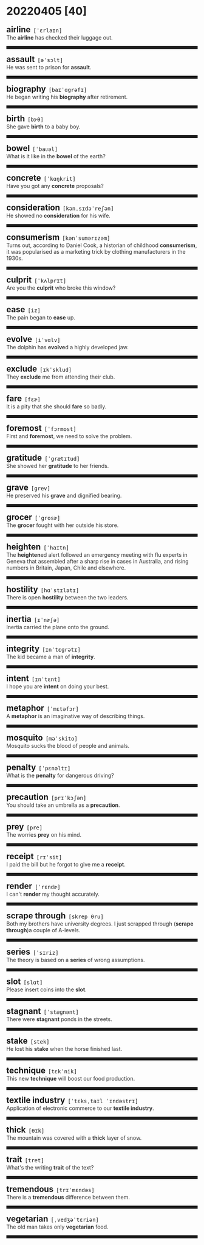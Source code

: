 <style>
/*不显示details的三角符号*/
details > summary::marker {
    display: none;
    content: none;
}
/*去掉外边框*/
details summary{
    outline:none;
    cursor:pointer;/*鼠标放上去之后变成手型*/
}
/*去掉前面默认的小黑三角*/
details summary::-webkit-details-marker{
    display:none; 
}
</style>
# 20220405 [40]  

<div style="display: flex;align-items: baseline;">
    <h2 style="margin-bottom: 0;margin-top: 0">airline</h2>
    <p style="padding:0 .5em; margin: 0;font-family: monospace;">[ˈɛrlaɪn]</p>
    <p class="interpretation_51240" style="display:none ;padding:0 .5em; margin: 0; white-space: nowrap;overflow: hidden;text-overflow: ellipsis;">n. 航空公司</p>
</div>
<details class="details_51240">
    <summary style="color: #303030;">The <strong>airline</strong> has checked their luggage out.</summary>
    航空公司检查了他们的行李。
</details>
<hr style="padding-bottom: 0.5em;" />


<div style="display: flex;align-items: baseline;">
    <h2 style="margin-bottom: 0;margin-top: 0">assault</h2>
    <p style="padding:0 .5em; margin: 0;font-family: monospace;">[əˈsɔlt]</p>
    <p class="interpretation_51240" style="display:none ;padding:0 .5em; margin: 0; white-space: nowrap;overflow: hidden;text-overflow: ellipsis;">n. 攻击；袭击；侵犯他人身体（罪）
v. 袭击；突袭</p>
</div>
<details class="details_51240">
    <summary style="color: #303030;">He was sent to prison for <strong>assault</strong>.</summary>
    他因袭击他人而被送进了监狱。
</details>
<hr style="padding-bottom: 0.5em;" />


<div style="display: flex;align-items: baseline;">
    <h2 style="margin-bottom: 0;margin-top: 0">biography</h2>
    <p style="padding:0 .5em; margin: 0;font-family: monospace;">[baɪˈɑgrəfɪ]</p>
    <p class="interpretation_51240" style="display:none ;padding:0 .5em; margin: 0; white-space: nowrap;overflow: hidden;text-overflow: ellipsis;">n. 传记</p>
</div>
<details class="details_51240">
    <summary style="color: #303030;">He began writing his <strong>biography</strong> after retirement.</summary>
    退休后他开始写自传。
</details>
<hr style="padding-bottom: 0.5em;" />


<div style="display: flex;align-items: baseline;">
    <h2 style="margin-bottom: 0;margin-top: 0">birth</h2>
    <p style="padding:0 .5em; margin: 0;font-family: monospace;">[bɝθ]</p>
    <p class="interpretation_51240" style="display:none ;padding:0 .5em; margin: 0; white-space: nowrap;overflow: hidden;text-overflow: ellipsis;">n. 出生；诞生</p>
</div>
<details class="details_51240">
    <summary style="color: #303030;">She gave <strong>birth</strong> to a baby boy.</summary>
    她生了一个男孩。
</details>
<hr style="padding-bottom: 0.5em;" />


<div style="display: flex;align-items: baseline;">
    <h2 style="margin-bottom: 0;margin-top: 0">bowel</h2>
    <p style="padding:0 .5em; margin: 0;font-family: monospace;">[ˈbaᴜəl]</p>
    <p class="interpretation_51240" style="display:none ;padding:0 .5em; margin: 0; white-space: nowrap;overflow: hidden;text-overflow: ellipsis;">n. 肠；内部最深处</p>
</div>
<details class="details_51240">
    <summary style="color: #303030;">What is it like in the <strong>bowel</strong> of the earth?</summary>
    地球内部是什么样子？
</details>
<hr style="padding-bottom: 0.5em;" />


<div style="display: flex;align-items: baseline;">
    <h2 style="margin-bottom: 0;margin-top: 0">concrete</h2>
    <p style="padding:0 .5em; margin: 0;font-family: monospace;">[ˈkɑŋkrit]</p>
    <p class="interpretation_51240" style="display:none ;padding:0 .5em; margin: 0; white-space: nowrap;overflow: hidden;text-overflow: ellipsis;">adj. 确实具体的；有形的；混凝土的
n. 混凝土；具体物
v. 用混凝土覆盖</p>
</div>
<details class="details_51240">
    <summary style="color: #303030;">Have you got any <strong>concrete</strong> proposals?</summary>
    你有没有具体的建议呢？
</details>
<hr style="padding-bottom: 0.5em;" />


<div style="display: flex;align-items: baseline;">
    <h2 style="margin-bottom: 0;margin-top: 0">consideration</h2>
    <p style="padding:0 .5em; margin: 0;font-family: monospace;">[kənˌsɪdəˈreʃən]</p>
    <p class="interpretation_51240" style="display:none ;padding:0 .5em; margin: 0; white-space: nowrap;overflow: hidden;text-overflow: ellipsis;">n. 考虑；体贴；报酬</p>
</div>
<details class="details_51240">
    <summary style="color: #303030;">He showed no <strong>consideration</strong> for his wife.</summary>
    他不体贴他的妻子。
</details>
<hr style="padding-bottom: 0.5em;" />


<div style="display: flex;align-items: baseline;">
    <h2 style="margin-bottom: 0;margin-top: 0">consumerism</h2>
    <p style="padding:0 .5em; margin: 0;font-family: monospace;">[kənˈsumərɪzəm]</p>
    <p class="interpretation_51240" style="display:none ;padding:0 .5em; margin: 0; white-space: nowrap;overflow: hidden;text-overflow: ellipsis;">n. 消费主义；保护消费者权益主义</p>
</div>
<details class="details_51240">
    <summary style="color: #303030;">Turns out, according to Daniel Cook, a historian of childhood <strong>consumerism</strong>, it was popularised as a marketing trick by clothing manufacturers in the 1930s.</summary>
    研究儿童消费主义的历史学家丹尼尔•库克(Daniel Cook)表示，事实证明，上世纪30年代，服装制造商把它作为一种营销手段推广开来。
</details>
<hr style="padding-bottom: 0.5em;" />


<div style="display: flex;align-items: baseline;">
    <h2 style="margin-bottom: 0;margin-top: 0">culprit</h2>
    <p style="padding:0 .5em; margin: 0;font-family: monospace;">[ˈkʌlprɪt]</p>
    <p class="interpretation_51240" style="display:none ;padding:0 .5em; margin: 0; white-space: nowrap;overflow: hidden;text-overflow: ellipsis;">n. 罪犯；犯错的人</p>
</div>
<details class="details_51240">
    <summary style="color: #303030;">Are you the <strong>culprit</strong> who broke this window?</summary>
    你就是那个打破窗户的人吗？
</details>
<hr style="padding-bottom: 0.5em;" />


<div style="display: flex;align-items: baseline;">
    <h2 style="margin-bottom: 0;margin-top: 0">ease</h2>
    <p style="padding:0 .5em; margin: 0;font-family: monospace;">[iz]</p>
    <p class="interpretation_51240" style="display:none ;padding:0 .5em; margin: 0; white-space: nowrap;overflow: hidden;text-overflow: ellipsis;">v. 缓解；减轻
n. 安逸；轻松</p>
</div>
<details class="details_51240">
    <summary style="color: #303030;">The pain began to <strong>ease</strong> up.</summary>
    疼痛开始缓解。
</details>
<hr style="padding-bottom: 0.5em;" />


<div style="display: flex;align-items: baseline;">
    <h2 style="margin-bottom: 0;margin-top: 0">evolve</h2>
    <p style="padding:0 .5em; margin: 0;font-family: monospace;">[iˈvɑlv]</p>
    <p class="interpretation_51240" style="display:none ;padding:0 .5em; margin: 0; white-space: nowrap;overflow: hidden;text-overflow: ellipsis;">v. 形成；演变；进化</p>
</div>
<details class="details_51240">
    <summary style="color: #303030;">The dolphin has <strong>evolve</strong>d a highly developed jaw.</summary>
    海豚已经进化形成高度发达的下颌。
</details>
<hr style="padding-bottom: 0.5em;" />


<div style="display: flex;align-items: baseline;">
    <h2 style="margin-bottom: 0;margin-top: 0">exclude</h2>
    <p style="padding:0 .5em; margin: 0;font-family: monospace;">[ɪkˈsklud]</p>
    <p class="interpretation_51240" style="display:none ;padding:0 .5em; margin: 0; white-space: nowrap;overflow: hidden;text-overflow: ellipsis;">v. 拒绝；排斥；排除</p>
</div>
<details class="details_51240">
    <summary style="color: #303030;">They <strong>exclude</strong> me from attending their club.</summary>
    他们拒绝我参加他们的俱乐部。
</details>
<hr style="padding-bottom: 0.5em;" />


<div style="display: flex;align-items: baseline;">
    <h2 style="margin-bottom: 0;margin-top: 0">fare</h2>
    <p style="padding:0 .5em; margin: 0;font-family: monospace;">[fɛɚ]</p>
    <p class="interpretation_51240" style="display:none ;padding:0 .5em; margin: 0; white-space: nowrap;overflow: hidden;text-overflow: ellipsis;">n. 车费；票价；费用
v. 进展；遭遇；过活；进食</p>
</div>
<details class="details_51240">
    <summary style="color: #303030;">It is a pity that she should <strong>fare</strong> so badly.</summary>
    她竟吃得那么差，真可怜。
</details>
<hr style="padding-bottom: 0.5em;" />


<div style="display: flex;align-items: baseline;">
    <h2 style="margin-bottom: 0;margin-top: 0">foremost</h2>
    <p style="padding:0 .5em; margin: 0;font-family: monospace;">[ˈfɔrmost]</p>
    <p class="interpretation_51240" style="display:none ;padding:0 .5em; margin: 0; white-space: nowrap;overflow: hidden;text-overflow: ellipsis;">adj. 最重要的；最好的
adv. 首要地</p>
</div>
<details class="details_51240">
    <summary style="color: #303030;">First and <strong>foremost</strong>, we need to solve the problem.</summary>
    首先，我们必须把问题解决。
</details>
<hr style="padding-bottom: 0.5em;" />


<div style="display: flex;align-items: baseline;">
    <h2 style="margin-bottom: 0;margin-top: 0">gratitude</h2>
    <p style="padding:0 .5em; margin: 0;font-family: monospace;">[ˈgrætɪtud]</p>
    <p class="interpretation_51240" style="display:none ;padding:0 .5em; margin: 0; white-space: nowrap;overflow: hidden;text-overflow: ellipsis;">n. 感激之情；感谢</p>
</div>
<details class="details_51240">
    <summary style="color: #303030;">She showed her <strong>gratitude</strong> to her friends.</summary>
    她对她的朋友们表示感谢。
</details>
<hr style="padding-bottom: 0.5em;" />


<div style="display: flex;align-items: baseline;">
    <h2 style="margin-bottom: 0;margin-top: 0">grave</h2>
    <p style="padding:0 .5em; margin: 0;font-family: monospace;">[grev]</p>
    <p class="interpretation_51240" style="display:none ;padding:0 .5em; margin: 0; white-space: nowrap;overflow: hidden;text-overflow: ellipsis;">n. 坟墓
adj. 严重的；重大的；严肃的；沉重的</p>
</div>
<details class="details_51240">
    <summary style="color: #303030;">He preserved his <strong>grave</strong> and dignified bearing.</summary>
    他保持庄重威严的仪态。
</details>
<hr style="padding-bottom: 0.5em;" />


<div style="display: flex;align-items: baseline;">
    <h2 style="margin-bottom: 0;margin-top: 0">grocer</h2>
    <p style="padding:0 .5em; margin: 0;font-family: monospace;">[ˈgrosɚ]</p>
    <p class="interpretation_51240" style="display:none ;padding:0 .5em; margin: 0; white-space: nowrap;overflow: hidden;text-overflow: ellipsis;">n. 食品杂货商；食品杂货店</p>
</div>
<details class="details_51240">
    <summary style="color: #303030;">The <strong>grocer</strong> fought with her outside his store.</summary>
    杂货店老板在店外和她打了起来。
</details>
<hr style="padding-bottom: 0.5em;" />


<div style="display: flex;align-items: baseline;">
    <h2 style="margin-bottom: 0;margin-top: 0">heighten</h2>
    <p style="padding:0 .5em; margin: 0;font-family: monospace;">[ˈhaɪtn]</p>
    <p class="interpretation_51240" style="display:none ;padding:0 .5em; margin: 0; white-space: nowrap;overflow: hidden;text-overflow: ellipsis;">v. 增高；增加；加深</p>
</div>
<details class="details_51240">
    <summary style="color: #303030;">The <strong>heighten</strong>ed alert followed an emergency meeting with flu experts in Geneva that assembled after a sharp rise in cases in Australia, and rising numbers in Britain, Japan, Chile and elsewhere.</summary>
    澳大利亚病例数的急剧增加以及英国、日本、智利和其他地方患病人数的不断增加使得流感专家齐聚日内瓦。在此紧急会议之后，警戒级别进一步提高。
</details>
<hr style="padding-bottom: 0.5em;" />


<div style="display: flex;align-items: baseline;">
    <h2 style="margin-bottom: 0;margin-top: 0">hostility</h2>
    <p style="padding:0 .5em; margin: 0;font-family: monospace;">[hɑˈstɪlətɪ]</p>
    <p class="interpretation_51240" style="display:none ;padding:0 .5em; margin: 0; white-space: nowrap;overflow: hidden;text-overflow: ellipsis;">n. 敌意；敌对；对抗</p>
</div>
<details class="details_51240">
    <summary style="color: #303030;">There is open <strong>hostility</strong> between the two leaders.</summary>
    两位领导人表现出公开的敌意。
</details>
<hr style="padding-bottom: 0.5em;" />


<div style="display: flex;align-items: baseline;">
    <h2 style="margin-bottom: 0;margin-top: 0">inertia</h2>
    <p style="padding:0 .5em; margin: 0;font-family: monospace;">[ɪˈnɚʃə]</p>
    <p class="interpretation_51240" style="display:none ;padding:0 .5em; margin: 0; white-space: nowrap;overflow: hidden;text-overflow: ellipsis;">n. 惯性；惰性</p>
</div>
<details class="details_51240">
    <summary style="color: #303030;">Inertia carried the plane onto the ground.</summary>
    飞机靠惯性着陆。
</details>
<hr style="padding-bottom: 0.5em;" />


<div style="display: flex;align-items: baseline;">
    <h2 style="margin-bottom: 0;margin-top: 0">integrity</h2>
    <p style="padding:0 .5em; margin: 0;font-family: monospace;">[ɪnˈtɛɡrətɪ]</p>
    <p class="interpretation_51240" style="display:none ;padding:0 .5em; margin: 0; white-space: nowrap;overflow: hidden;text-overflow: ellipsis;">n. 完整；正直；诚实</p>
</div>
<details class="details_51240">
    <summary style="color: #303030;">The kid became a man of <strong>integrity</strong>.</summary>
    这孩子成了一个诚实的人。
</details>
<hr style="padding-bottom: 0.5em;" />


<div style="display: flex;align-items: baseline;">
    <h2 style="margin-bottom: 0;margin-top: 0">intent</h2>
    <p style="padding:0 .5em; margin: 0;font-family: monospace;">[ɪnˈtɛnt]</p>
    <p class="interpretation_51240" style="display:none ;padding:0 .5em; margin: 0; white-space: nowrap;overflow: hidden;text-overflow: ellipsis;">n. 意图；目的
adj. 专心的；专注的；急切的</p>
</div>
<details class="details_51240">
    <summary style="color: #303030;">I hope you are <strong>intent</strong> on doing your best.</summary>
    我希望你专心尽力。
</details>
<hr style="padding-bottom: 0.5em;" />


<div style="display: flex;align-items: baseline;">
    <h2 style="margin-bottom: 0;margin-top: 0">metaphor</h2>
    <p style="padding:0 .5em; margin: 0;font-family: monospace;">[ˈmɛtəfɔr]</p>
    <p class="interpretation_51240" style="display:none ;padding:0 .5em; margin: 0; white-space: nowrap;overflow: hidden;text-overflow: ellipsis;">n. 隐喻；比喻；象征</p>
</div>
<details class="details_51240">
    <summary style="color: #303030;">A <strong>metaphor</strong> is an imaginative way of describing things.</summary>
    隐喻是一种富有想象力的描述事物的方式。
</details>
<hr style="padding-bottom: 0.5em;" />


<div style="display: flex;align-items: baseline;">
    <h2 style="margin-bottom: 0;margin-top: 0">mosquito</h2>
    <p style="padding:0 .5em; margin: 0;font-family: monospace;">[məˈskito]</p>
    <p class="interpretation_51240" style="display:none ;padding:0 .5em; margin: 0; white-space: nowrap;overflow: hidden;text-overflow: ellipsis;">n. 蚊子</p>
</div>
<details class="details_51240">
    <summary style="color: #303030;">Mosquito sucks the blood of people and animals.</summary>
    蚊子吸人和动物的血。
</details>
<hr style="padding-bottom: 0.5em;" />


<div style="display: flex;align-items: baseline;">
    <h2 style="margin-bottom: 0;margin-top: 0">penalty</h2>
    <p style="padding:0 .5em; margin: 0;font-family: monospace;">[ˈpɛnəltɪ]</p>
    <p class="interpretation_51240" style="display:none ;padding:0 .5em; margin: 0; white-space: nowrap;overflow: hidden;text-overflow: ellipsis;">n. 惩罚；刑罚</p>
</div>
<details class="details_51240">
    <summary style="color: #303030;">What is the <strong>penalty</strong> for dangerous driving?</summary>
    对危险驾车给予什么处罚？
</details>
<hr style="padding-bottom: 0.5em;" />


<div style="display: flex;align-items: baseline;">
    <h2 style="margin-bottom: 0;margin-top: 0">precaution</h2>
    <p style="padding:0 .5em; margin: 0;font-family: monospace;">[prɪˈkɔʃən]</p>
    <p class="interpretation_51240" style="display:none ;padding:0 .5em; margin: 0; white-space: nowrap;overflow: hidden;text-overflow: ellipsis;">n. 预防；预防措施</p>
</div>
<details class="details_51240">
    <summary style="color: #303030;">You should take an umbrella as a <strong>precaution</strong>.</summary>
    你该带把伞，有备无患。
</details>
<hr style="padding-bottom: 0.5em;" />


<div style="display: flex;align-items: baseline;">
    <h2 style="margin-bottom: 0;margin-top: 0">prey</h2>
    <p style="padding:0 .5em; margin: 0;font-family: monospace;">[pre]</p>
    <p class="interpretation_51240" style="display:none ;padding:0 .5em; margin: 0; white-space: nowrap;overflow: hidden;text-overflow: ellipsis;">n. 猎物；受害者；受骗者
v. 捕食；坑害；折磨</p>
</div>
<details class="details_51240">
    <summary style="color: #303030;">The worries <strong>prey</strong> on his mind.</summary>
    这些烦恼折磨着他的心神。
</details>
<hr style="padding-bottom: 0.5em;" />


<div style="display: flex;align-items: baseline;">
    <h2 style="margin-bottom: 0;margin-top: 0">receipt</h2>
    <p style="padding:0 .5em; margin: 0;font-family: monospace;">[rɪˈsit]</p>
    <p class="interpretation_51240" style="display:none ;padding:0 .5em; margin: 0; white-space: nowrap;overflow: hidden;text-overflow: ellipsis;">n. 收据；收条</p>
</div>
<details class="details_51240">
    <summary style="color: #303030;">I paid the bill but he forgot to give me a <strong>receipt</strong>.</summary>
    我付了帐单，但他忘了给我收据。
</details>
<hr style="padding-bottom: 0.5em;" />


<div style="display: flex;align-items: baseline;">
    <h2 style="margin-bottom: 0;margin-top: 0">render</h2>
    <p style="padding:0 .5em; margin: 0;font-family: monospace;">[ˈrɛndɚ]</p>
    <p class="interpretation_51240" style="display:none ;padding:0 .5em; margin: 0; white-space: nowrap;overflow: hidden;text-overflow: ellipsis;">v. 给予（服务/帮助）；使变得；翻译；提交；粉刷（墙壁）</p>
</div>
<details class="details_51240">
    <summary style="color: #303030;">I can't <strong>render</strong> my thought accurately.</summary>
    我不能将我的思想准确地表达出来。
</details>
<hr style="padding-bottom: 0.5em;" />


<div style="display: flex;align-items: baseline;">
    <h2 style="margin-bottom: 0;margin-top: 0">scrape through</h2>
    <p style="padding:0 .5em; margin: 0;font-family: monospace;">[skrep θru]</p>
    <p class="interpretation_51240" style="display:none ;padding:0 .5em; margin: 0; white-space: nowrap;overflow: hidden;text-overflow: ellipsis;">phrase. 勉强通过</p>
</div>
<details class="details_51240">
    <summary style="color: #303030;">Both my brothers have university degrees. I just scrapped through (<strong>scrape through</strong>)a couple of A-levels.</summary>
    我的两个兄弟都拿到了大学学位，我只是勉强有几个A。
</details>
<hr style="padding-bottom: 0.5em;" />


<div style="display: flex;align-items: baseline;">
    <h2 style="margin-bottom: 0;margin-top: 0">series</h2>
    <p style="padding:0 .5em; margin: 0;font-family: monospace;">[ˈsɪriz]</p>
    <p class="interpretation_51240" style="display:none ;padding:0 .5em; margin: 0; white-space: nowrap;overflow: hidden;text-overflow: ellipsis;">n. 连续；系列</p>
</div>
<details class="details_51240">
    <summary style="color: #303030;">The theory is based on a <strong>series</strong> of wrong assumptions.</summary>
    这一理论是以一系列错误的设想为依据的。
</details>
<hr style="padding-bottom: 0.5em;" />


<div style="display: flex;align-items: baseline;">
    <h2 style="margin-bottom: 0;margin-top: 0">slot</h2>
    <p style="padding:0 .5em; margin: 0;font-family: monospace;">[slɑt]</p>
    <p class="interpretation_51240" style="display:none ;padding:0 .5em; margin: 0; white-space: nowrap;overflow: hidden;text-overflow: ellipsis;">n. 狭槽；投币口
v. 把…放入狭缝</p>
</div>
<details class="details_51240">
    <summary style="color: #303030;">Please insert coins into the <strong>slot</strong>.</summary>
    请将硬币插入投币孔。
</details>
<hr style="padding-bottom: 0.5em;" />


<div style="display: flex;align-items: baseline;">
    <h2 style="margin-bottom: 0;margin-top: 0">stagnant</h2>
    <p style="padding:0 .5em; margin: 0;font-family: monospace;">[ˈstæɡnənt]</p>
    <p class="interpretation_51240" style="display:none ;padding:0 .5em; margin: 0; white-space: nowrap;overflow: hidden;text-overflow: ellipsis;">adj. 不流动的；停滞的；不景气的</p>
</div>
<details class="details_51240">
    <summary style="color: #303030;">There were <strong>stagnant</strong> ponds in the streets.</summary>
    街上有死水潭。
</details>
<hr style="padding-bottom: 0.5em;" />


<div style="display: flex;align-items: baseline;">
    <h2 style="margin-bottom: 0;margin-top: 0">stake</h2>
    <p style="padding:0 .5em; margin: 0;font-family: monospace;">[stek]</p>
    <p class="interpretation_51240" style="display:none ;padding:0 .5em; margin: 0; white-space: nowrap;overflow: hidden;text-overflow: ellipsis;">n. 股份；赌注；桩
v. 投下…的赌注；把…系于桩上</p>
</div>
<details class="details_51240">
    <summary style="color: #303030;">He lost his <strong>stake</strong> when the horse finished last.</summary>
    当那匹马跑了最后一名时，他输了他的赌注。
</details>
<hr style="padding-bottom: 0.5em;" />


<div style="display: flex;align-items: baseline;">
    <h2 style="margin-bottom: 0;margin-top: 0">technique</h2>
    <p style="padding:0 .5em; margin: 0;font-family: monospace;">[tɛkˈnik]</p>
    <p class="interpretation_51240" style="display:none ;padding:0 .5em; margin: 0; white-space: nowrap;overflow: hidden;text-overflow: ellipsis;">n. 技术；工艺；技巧；技艺</p>
</div>
<details class="details_51240">
    <summary style="color: #303030;">This new <strong>technique</strong> will boost our food production.</summary>
    这种新工艺将会提高我们的食品产量。
</details>
<hr style="padding-bottom: 0.5em;" />


<div style="display: flex;align-items: baseline;">
    <h2 style="margin-bottom: 0;margin-top: 0">textile industry</h2>
    <p style="padding:0 .5em; margin: 0;font-family: monospace;">[ˈtɛksˌtaɪl ˈɪndəstrɪ]</p>
    <p class="interpretation_51240" style="display:none ;padding:0 .5em; margin: 0; white-space: nowrap;overflow: hidden;text-overflow: ellipsis;">phrase. 纺织工业</p>
</div>
<details class="details_51240">
    <summary style="color: #303030;">Application of electronic commerce to our <strong>textile industry</strong>.</summary>
    电子商务在我国纺织工业中的应用。
</details>
<hr style="padding-bottom: 0.5em;" />


<div style="display: flex;align-items: baseline;">
    <h2 style="margin-bottom: 0;margin-top: 0">thick</h2>
    <p style="padding:0 .5em; margin: 0;font-family: monospace;">[θɪk]</p>
    <p class="interpretation_51240" style="display:none ;padding:0 .5em; margin: 0; white-space: nowrap;overflow: hidden;text-overflow: ellipsis;">adj. 厚的；粗的；浓稠的</p>
</div>
<details class="details_51240">
    <summary style="color: #303030;">The mountain was covered with a <strong>thick</strong> layer of snow.</summary>
    山上覆盖了一层厚厚的白雪。
</details>
<hr style="padding-bottom: 0.5em;" />


<div style="display: flex;align-items: baseline;">
    <h2 style="margin-bottom: 0;margin-top: 0">trait</h2>
    <p style="padding:0 .5em; margin: 0;font-family: monospace;">[tret]</p>
    <p class="interpretation_51240" style="display:none ;padding:0 .5em; margin: 0; white-space: nowrap;overflow: hidden;text-overflow: ellipsis;">n. 特性；特点</p>
</div>
<details class="details_51240">
    <summary style="color: #303030;">What's the writing <strong>trait</strong> of the text?</summary>
    本文写作特点是什么？
</details>
<hr style="padding-bottom: 0.5em;" />


<div style="display: flex;align-items: baseline;">
    <h2 style="margin-bottom: 0;margin-top: 0">tremendous</h2>
    <p style="padding:0 .5em; margin: 0;font-family: monospace;">[trɪˈmɛndəs]</p>
    <p class="interpretation_51240" style="display:none ;padding:0 .5em; margin: 0; white-space: nowrap;overflow: hidden;text-overflow: ellipsis;">adj. 巨大的；极大的</p>
</div>
<details class="details_51240">
    <summary style="color: #303030;">There is a <strong>tremendous</strong> difference between them.</summary>
    他们之间有着极大的差别。
</details>
<hr style="padding-bottom: 0.5em;" />


<div style="display: flex;align-items: baseline;">
    <h2 style="margin-bottom: 0;margin-top: 0">vegetarian</h2>
    <p style="padding:0 .5em; margin: 0;font-family: monospace;">[ˌvedʒəˈtɛriən]</p>
    <p class="interpretation_51240" style="display:none ;padding:0 .5em; margin: 0; white-space: nowrap;overflow: hidden;text-overflow: ellipsis;">n. 素食者；食草动物
adj. 素食者的；素菜的</p>
</div>
<details class="details_51240">
    <summary style="color: #303030;">The old man takes only <strong>vegetarian</strong> food.</summary>
    这位老人只吃素食。
</details>
<hr style="padding-bottom: 0.5em;" />

<script>
const details = document.querySelectorAll('.details_51240');
const translates = document.querySelectorAll('.interpretation_51240');

details.forEach((item, index) => item.addEventListener('toggle', () => {
    if (item.open) {
        translates[index].style.display = 'block';
    } else translates[index].style.display = 'none';
}));
</script>
